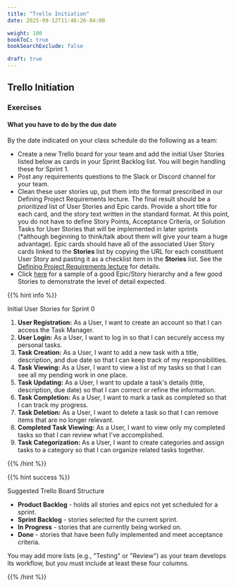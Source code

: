 ```yaml
---
title: "Trello Initiation"
date: 2025-09-12T11:46:26-04:00

weight: 100
bookToC: true
bookSearchExclude: false

draft: true
---
```


## Trello Initiation

### Exercises

#### What you have to do by the due date

By the date indicated on your class schedule do the following as a team:

* Create a new Trello board for your team and add the initial User Stories listed below as cards in your Sprint Backlog list. You will begin handling these for Sprint 1.
* Post any requirements questions to the Slack or Discord channel for your team.
* Clean these user stories up, put them into the format prescribed in our Defining Project Requirements lecture. The final result should be a *prioritized* list of User Stories and Epic cards. Provide a short title for each card, and the story text written in the standard format. At this point, you do not have to define Story Points, Acceptance Criteria, or Solution Tasks for User Stories that will be implemented in later sprints (*although beginning to think/talk about them will give your team a huge advantage). Epic cards should have all of the associated User Story cards linked to the **Stories** list by copying the URL for each constituent User Story and pasting it as a checklist item in the **Stories** list. See the [Defining Project Requirements lecture](/slides/defining-project-requirements.pptx) for details.
* Click [here](/documents/product-backlog-example.docx) for a sample of a good Epic/Story hierarchy and a few good Stories to demonstrate the level of detail expected.

{{% hint info %}}

Initial User Stories for Sprint 0

1. **User Registration:** As a User, I want to create an account so that I can access the Task Manager.
2. **User Login:** As a User, I want to log in so that I can securely access my personal tasks.
3. **Task Creation:** As a User, I want to add a new task with a title, description, and due date so that I can keep track of my responsibilities.
4. **Task Viewing:** As a User, I want to view a list of my tasks so that I can see all my pending work in one place.
5. **Task Updating:** As a User, I want to update a task's details (title, description, due date) so that I can correct or refine the information.
6. **Task Completion:** As a User, I want to mark a task as completed so that I can track my progress.
7. **Task Deletion:** As a User, I want to delete a task so that I can remove items that are no longer relevant.
8. **Completed Task Viewing:** As a User, I want to view only my completed tasks so that I can review what I've accomplished.
9. **Task Categorization:** As a User, I want to create categories and assign tasks to a category so that I can organize related tasks together.

{{% /hint %}}

{{% hint success %}}

Suggested Trello Board Structure

* **Product Backlog** - holds all stories and epics not yet scheduled for a sprint.
* **Sprint Backlog** - stories selected for the current sprint.
* **In Progress** - stories that are currently being worked on.
* **Done** - stories that have been fully implemented and meet acceptance criteria.

You may add more lists (e.g., "Testing" or "Review") as your team develops its workflow, but you must include at least these four columns.

{{% /hint %}}
